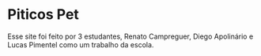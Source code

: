 # Piticos Pet
Esse site foi feito por 3 estudantes, Renato Campreguer, Diego Apolinário e Lucas Pimentel como um trabalho da escola.